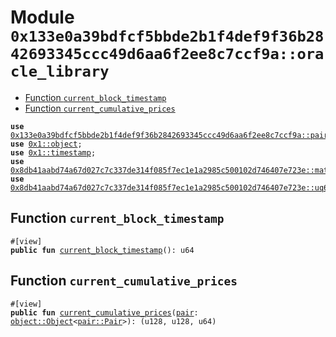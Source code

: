 
<a id="0x133e0a39bdfcf5bbde2b1f4def9f36b2842693345ccc49d6aa6f2ee8c7ccf9a_oracle_library"></a>

# Module `0x133e0a39bdfcf5bbde2b1f4def9f36b2842693345ccc49d6aa6f2ee8c7ccf9a::oracle_library`



-  [Function `current_block_timestamp`](#0x133e0a39bdfcf5bbde2b1f4def9f36b2842693345ccc49d6aa6f2ee8c7ccf9a_oracle_library_current_block_timestamp)
-  [Function `current_cumulative_prices`](#0x133e0a39bdfcf5bbde2b1f4def9f36b2842693345ccc49d6aa6f2ee8c7ccf9a_oracle_library_current_cumulative_prices)


<pre><code><b>use</b> <a href="pair.md#0x133e0a39bdfcf5bbde2b1f4def9f36b2842693345ccc49d6aa6f2ee8c7ccf9a_pair">0x133e0a39bdfcf5bbde2b1f4def9f36b2842693345ccc49d6aa6f2ee8c7ccf9a::pair</a>;
<b>use</b> <a href="">0x1::object</a>;
<b>use</b> <a href="">0x1::timestamp</a>;
<b>use</b> <a href="">0x8db41aabd74a67d027c7c337de314f085f7ec1e1a2985c500102d746407e723e::math</a>;
<b>use</b> <a href="">0x8db41aabd74a67d027c7c337de314f085f7ec1e1a2985c500102d746407e723e::uq64x64</a>;
</code></pre>



<a id="0x133e0a39bdfcf5bbde2b1f4def9f36b2842693345ccc49d6aa6f2ee8c7ccf9a_oracle_library_current_block_timestamp"></a>

## Function `current_block_timestamp`



<pre><code>#[view]
<b>public</b> <b>fun</b> <a href="oracle_library.md#0x133e0a39bdfcf5bbde2b1f4def9f36b2842693345ccc49d6aa6f2ee8c7ccf9a_oracle_library_current_block_timestamp">current_block_timestamp</a>(): u64
</code></pre>



<a id="0x133e0a39bdfcf5bbde2b1f4def9f36b2842693345ccc49d6aa6f2ee8c7ccf9a_oracle_library_current_cumulative_prices"></a>

## Function `current_cumulative_prices`



<pre><code>#[view]
<b>public</b> <b>fun</b> <a href="oracle_library.md#0x133e0a39bdfcf5bbde2b1f4def9f36b2842693345ccc49d6aa6f2ee8c7ccf9a_oracle_library_current_cumulative_prices">current_cumulative_prices</a>(<a href="pair.md#0x133e0a39bdfcf5bbde2b1f4def9f36b2842693345ccc49d6aa6f2ee8c7ccf9a_pair">pair</a>: <a href="_Object">object::Object</a>&lt;<a href="pair.md#0x133e0a39bdfcf5bbde2b1f4def9f36b2842693345ccc49d6aa6f2ee8c7ccf9a_pair_Pair">pair::Pair</a>&gt;): (u128, u128, u64)
</code></pre>
